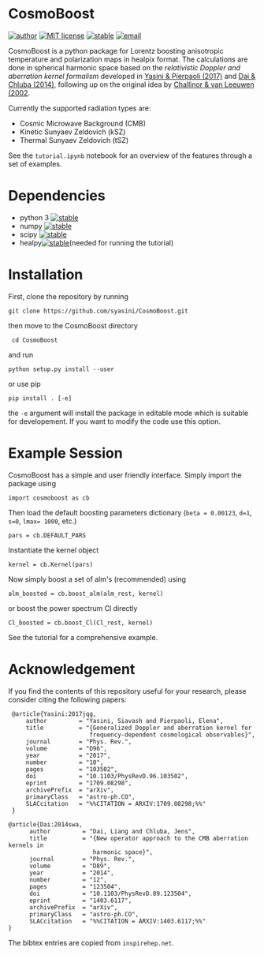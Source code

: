# CosmoBoost

[![author](https://img.shields.io/badge/author-syasini-red)](https://github.com/syasini)
[![MIT license](http://img.shields.io/badge/license-MIT-blue.svg)](http://opensource.org/licenses/MIT)
[![stable](https://img.shields.io/badge/stable-v0.3-green)](https://github.com/syasini/CosmoBoost)
[![email](https://img.shields.io/badge/email-yasini%40usc.edu-lightgrey)](mailto:yasini@usc.edu)




CosmoBoost is a python package for Lorentz boosting anisotropic temperature and polarization maps in healpix format. The calculations are done in spherical harmonic space based on the *relativistic Doppler and aberration kernel formalism* developed in [Yasini & Pierpaoli (2017)](https://journals.aps.org/prd/abstract/10.1103/PhysRevD.96.103502) and [Dai & Chluba (2014)](https://journals.aps.org/prd/abstract/10.1103/PhysRevD.89.123504), following up on the original idea by [Challinor & van Leeuwen (2002](https://journals.aps.org/prd/abstract/10.1103/PhysRevD.65.103001).


Currently the supported radiation types are:

- Cosmic Microwave Background (CMB)
- Kinetic Sunyaev Zeldovich (kSZ)
- Thermal Sunyaev Zeldovich (tSZ)

See the `tutorial.ipynb` notebook for an overview of the features through a set of examples.  

# Dependencies

- python 3 [![stable](https://img.shields.io/badge/tested%20on-v3.6-brightgreen)](https://www.python.org/downloads/release/python-360/)
- numpy [![stable](https://img.shields.io/badge/tested%20on-v1.16.4-brightgreen)](https://pypi.org/project/numpy/1.16.4/)
- scipy [![stable](https://img.shields.io/badge/tested%20on-v1.2.1-brightgreen)](https://pypi.org/project/scipy/1.2.1/)
- healpy[![stable](https://img.shields.io/badge/tested%20on-v1.12.9-brightgreen)](https://pypi.org/project/healpy/)(needed for running the tutorial)

# Installation

First, clone the repository by running 

`git clone https://github.com/syasini/CosmoBoost.git` 

then move to the CosmoBoost directory 

` cd CosmoBoost` 

and run 

`python setup.py install --user` 

or use pip

`pip install . [-e]`

the `-e` argument will install the package in editable mode which is suitable for developement. If you want to modify the code use this option. 


# Example Session

CosmoBoost has a simple and user friendly interface. Simply import the package using

`import cosmoboost as cb`

Then load the default boosting parameters dictionary (`beta = 0.00123`, `d=1`, `s=0`, `lmax= 1000`, etc.)

`pars = cb.DEFAULT_PARS`

Instantiate the kernel object

`kernel = cb.Kernel(pars)`

Now simply boost a set of alm's (recommended) using

`alm_boosted = cb.boost_alm(alm_rest, kernel)`

or boost the power spectrum Cl directly

`Cl_boosted = cb.boost_Cl(Cl_rest, kernel)`

See the tutorial for a comprehensive example. 

# Acknowledgement

If you find the contents of this repository useful for your research, please consider citing the following papers:
 ```
  @article{Yasini:2017jqg,
      author         = "Yasini, Siavash and Pierpaoli, Elena",
      title          = "{Generalized Doppler and aberration kernel for
                        frequency-dependent cosmological observables}",
      journal        = "Phys. Rev.",
      volume         = "D96",
      year           = "2017",
      number         = "10",
      pages          = "103502",
      doi            = "10.1103/PhysRevD.96.103502",
      eprint         = "1709.08298",
      archivePrefix  = "arXiv",
      primaryClass   = "astro-ph.CO",
      SLACcitation   = "%%CITATION = ARXIV:1709.08298;%%"
  }
```

```
@article{Dai:2014swa,
      author         = "Dai, Liang and Chluba, Jens",
      title          = "{New operator approach to the CMB aberration kernels in
                        harmonic space}",
      journal        = "Phys. Rev.",
      volume         = "D89",
      year           = "2014",
      number         = "12",
      pages          = "123504",
      doi            = "10.1103/PhysRevD.89.123504",
      eprint         = "1403.6117",
      archivePrefix  = "arXiv",
      primaryClass   = "astro-ph.CO",
      SLACcitation   = "%%CITATION = ARXIV:1403.6117;%%"
}
```
The bibtex entries are copied from `inspirehep.net`.

